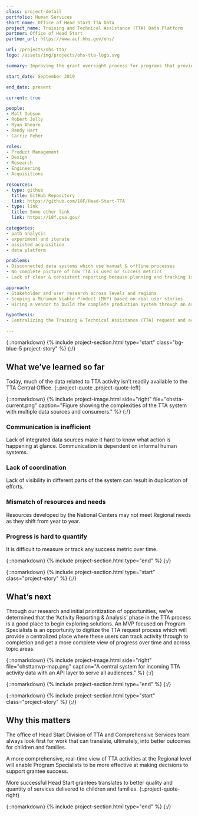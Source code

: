 ```yaml
---
class: project-detail
portfolio: Human Services
short_name: Office of Head Start TTA Data
project_name: Training and Technical Assistance (TTA) Data Platform
partner: Office of Head Start
partner_url: https://www.acf.hhs.gov/ohs/

url: /projects/ohs-tta/
logo: /assets/img/projects/ohs-tta-logo.svg

summary: Improving the grant oversight process for programs that provide training and technical assistance across Head Start and Early Head Start programs

start_date: September 2019

end_date: present

current: true

people:
- Matt Dobson
- Robert Jolly
- Ryan Ahearn
- Randy Hart
- Carrie Feher

roles:
- Product Management
- Design
- Research
- Engineering
- Acquisitions

resources:
- type: github
  title: GitHub Repository
  link: https://github.com/18F/Head-Start-TTA
- type: link
  title: Some other link
  link: https://18f.gsa.gov/

categories:
- path analysis
- experiment and iterate
- assisted acquisition
- data platform

problems:
- Disconnected data systems which use manual & offline processes
- No complete picture of how TTA is used or success metrics
- Lack of clear & consistent reporting because planning and tracking is not coordinated

approach:
- Stakeholder and user research across levels and regions
- Scoping a Minimum Viable Product (MVP) based on real user stories
- Hiring a vendor to build the complete production system through an Assisted Acquisition

hypothesis:
- Centralizing the Training & Technical Assistance (TTA) request and activity tracking process will help elevate insights into TTA activities happening across their region and provide more effective help for their Head Start grantees.

---
```

{::nomarkdown}
{% include project-section.html type="start" class="bg-blue-5 project-story" %}
{:/}

## What we’ve learned so far

Today, much of the data related to TTA activity isn’t readily available to the TTA Central Office.
{:.project-quote .project-quote-left}

{::nomarkdown}
{% include project-image.html side="right" file="ohstta-current.png" caption="Figure showing the complexities of the TTA system with multiple data sources and consumers." %}
{:/}

### Communication is inefficient

Lack of integrated data sources make it hard to know what action is happening at glance. Communication is dependent on informal human systems.

### Lack of coordination

Lack of visibility in different parts of the system can result in duplication of efforts.

### Mismatch of resources and needs

Resources developed by the National Centers may not meet Regional needs as they shift from year to year.

### Progress is hard to quantify

It is difficult to measure or track any success metric over time.

{::nomarkdown}
{% include project-section.html type="end" %}
{:/}

{::nomarkdown}
{% include project-section.html type="start" class="project-story" %}
{:/}

## What’s next

<div class="project-story-left">
  <p>Through our research and initial prioritization of opportunities, we’ve determined that the ‘Activity Reporting & Analysis’ phase in the TTA process is a good place to begin exploring solutions. An MVP focused on Program Specialists is an opportunity to digitize the TTA request process which will provide a centralized place where these users can track activity through to completion and get a more complete view of progress over time and across topic areas.</p>
</div>
{::nomarkdown}
{% include project-image.html side="right" file="ohsttamvp-map.png" caption="A central system for incoming TTA activity data with an API layer to serve all audiences." %}
{:/}

{::nomarkdown}
{% include project-section.html type="end" %}
{:/}

{::nomarkdown}
{% include project-section.html type="start" class="project-story" %}
{:/}

## Why this matters

<div class="project-story-left">
  <p>The office of Head Start Division of TTA and Comprehensive Services team always look first for work that can translate, ultimately, into better outcomes for children and families.</p>
  <p>A more comprehensive, real-time view of TTA activities at the Regional level will enable Program Specialists to be more effective at making decisions to support grantee success.</p>
</div>

More successful Head Start grantees translates to better quality and quantity of services delivered to children and families.
{:.project-quote-right}

{::nomarkdown}
{% include project-section.html type="end" %}
{:/}